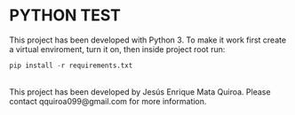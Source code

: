 # PYTHON TEST
This project has been developed with Python 3. To make it work first create a virtual enviroment, turn it on, then inside project root run: 
```python
pip install -r requirements.txt
```
<br/>
This project has been developed by Jesús Enrique Mata Quiroa. Please contact qquiroa099@gmail.com for more information.